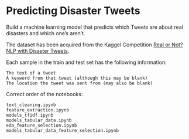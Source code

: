 # Predicting Disaster Tweets


Build a machine learning model that predicts which Tweets are about real disasters and which one’s aren’t. 

The dataset has been acquired from the Kaggel Competition [Real or Not? NLP with Disaster Tweets](https://www.kaggle.com/c/nlp-getting-started).

Each sample in the train and test set has the following information:

    The text of a tweet
    A keyword from that tweet (although this may be blank)
    The location the tweet was sent from (may also be blank)


Correct order of the notebooks:

    text_cleaning.ipynb
    feature_extraction.ipynb
    models_tfidf.ipynb
    models_tabular_data.ipynb
    eda_feature_selection.ipynb
    models_tabular_data_feature_selection.ipynb